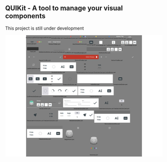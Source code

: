 QUIKit - A tool to manage your visual components
--------------------

This project is still under development

![Screenshot](https://raw.githubusercontent.com/benlau/junkcode/master/docs/Lanto%20-%20UIKit.png)
